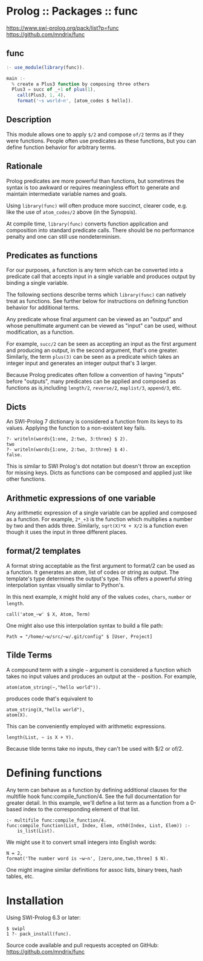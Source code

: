 # Prolog :: Packages :: func

https://www.swi-prolog.org/pack/list?p=func
https://github.com/mndrix/func


## func

```js
:- use_module(library(func)).

main :-
  % create a Plus3 function by composing three others
  Plus3 = succ of _+1 of plus(1),
    call(Plus3, 1, 4),
    format('~s world~n', [atom_codes $ hello]).
```

## Description

This module allows one to apply `$/2` and compose `of/2` terms as if they were functions. People often use predicates as these functions, but you can define function behavior for arbitrary terms.

## Rationale

Prolog predicates are more powerful than functions, but sometimes the syntax is too awkward or requires meaningless effort to generate and maintain intermediate variable names and goals.

Using `library(func)` will often produce more succinct, clearer code, e.g. like the use of `atom_codes/2` above (in the Synopsis).

At compile time, `library(func)` converts function application and composition into standard predicate calls. There should be no performance penalty and one can still use nondeterminism.

## Predicates as functions

For our purposes, a function is any term which can be converted into a predicate call that accepts input in a single variable and produces output by binding a single variable.

The following sections describe terms which `library(func)` can natively treat as functions. See further below for instructions on defining function behavior for additional terms.

Any predicate whose final argument can be viewed as an "output" and whose penultimate argument can be viewed as "input" can be used, without modification, as a function.

For example, `succ/2` can be seen as accepting an input as the first argument and producing an output, in the second argument, that's one greater. Similarly, the term `plus(3)` can be seen as a predicate which takes an integer input and generates an integer output that's 3 larger.

Because Prolog predicates often follow a convention of having "inputs" before "outputs", many predicates can be applied and composed as functions as is,including `length/2`, `reverse/2`, `maplist/3`, `append/3`, etc.


## Dicts

An SWI-Prolog 7 dictionary is considered a function from its keys to its values.  Applying the function to a non-existent key fails.

    ?- writeln(words{1:one, 2:two, 3:three} $ 2).
    two
    ?- writeln(words{1:one, 2:two, 3:three} $ 4).
    false.

This is similar to SWI Prolog's dot notation but doesn't throw an exception for missing keys.  Dicts as functions can be composed and applied just like other functions.


## Arithmetic expressions of one variable

Any arithmetic expression of a single variable can be applied and
composed as a function.  For example, `2*_+3` is the function which
multiplies a number by two and then adds three.  Similarly,
`sqrt(X)*X + X/2` is a function even though it uses the input in
three different places.

## format/2 templates

A format string acceptable as the first argument to format/2 can be
used as a function.  It generates an atom, list of codes or string
as output.
The template's type determines the output's type.  This offers a
powerful string interpolation syntax visually similar to Python's.

In this next example, `X` might hold any of the values `codes`,
`chars`, `number` or  `length`.

    call('atom_~w' $ X, Atom, Term)

One might also use this interpolation syntax to build a file path:

    Path = "/home/~w/src/~w/.git/config" $ [User, Project]

## Tilde Terms

A compound term with a single `~` argument is considered a function which takes no input values and produces an output at the `~` position.  For example,

    atom(atom_string(~,"hello world")).

produces code that's equivalent to

    atom_string(X,"hello world"),
    atom(X).

This can be conveniently employed with arithmetic expressions.

    length(List, ~ is X + Y).

Because tilde terms take no inputs, they can't be used with $/2 or of/2.

# Defining functions

Any term can behave as a function by defining additional clauses for
the multifile hook func:compile_function/4.  See the full
documentation for greater detail.  In this example, we'll define a
list term as a function from a 0-based index to the corresponding
element of that list.

    :- multifile func:compile_function/4.
    func:compile_function(List, Index, Elem, nth0(Index, List, Elem)) :-
        is_list(List).

We might use it to convert small integers into English words:

    N = 2,
    format('The number word is ~w~n', [zero,one,two,three] $ N).

One might imagine similar definitions for assoc lists, binary trees,
hash tables, etc.

# Installation

Using SWI-Prolog 6.3 or later:


    $ swipl
    1 ?- pack_install(func).


Source code available and pull requests accepted on GitHub:
https://github.com/mndrix/func
